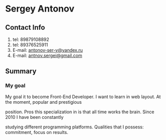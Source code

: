 # Sergey Antonov

## Contact Info

1. tel: 89879108892
2. tel: 89376525911
3. E-mail: antonov-ser-v@yandex.ru
4. E-mail: antnov.sergei@gmail.com

## Summary

### My goal

My goal it to become Front-End Developer. I want to learn in web layout. At the moment, popular and prestigious

position. Pros this specialization in is that all time works the brain. Since 2010 I have been constantly 

studying different programming platforms. Qualities that I possess: commitment, focus on results.
